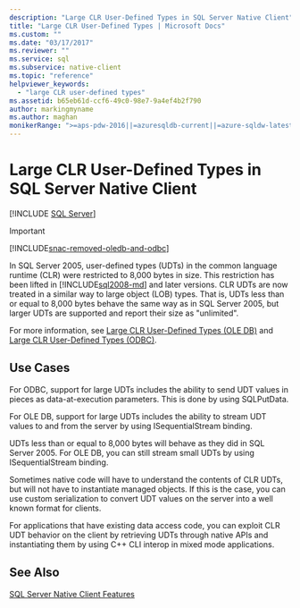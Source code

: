 ```yaml
---
description: "Large CLR User-Defined Types in SQL Server Native Client"
title: "Large CLR User-Defined Types | Microsoft Docs"
ms.custom: ""
ms.date: "03/17/2017"
ms.reviewer: ""
ms.service: sql
ms.subservice: native-client
ms.topic: "reference"
helpviewer_keywords: 
  - "large CLR user-defined types"
ms.assetid: b65eb61d-ccf6-49c0-98e7-9a4ef4b2f790
author: markingmyname
ms.author: maghan
monikerRange: ">=aps-pdw-2016||=azuresqldb-current||=azure-sqldw-latest||>=sql-server-2016||>=sql-server-linux-2017||=azuresqldb-mi-current"
---
```

# Large CLR User-Defined Types in SQL Server Native Client
[!INCLUDE [SQL Server](../../../includes/applies-to-version/sql-asdb-asdbmi-asa-pdw.md)]

> [!IMPORTANT] 
> [!INCLUDE[snac-removed-oledb-and-odbc](../../../includes/snac-removed-oledb-and-odbc.md)]

  In SQL Server 2005, user-defined types (UDTs) in the common language runtime (CLR) were restricted to 8,000 bytes in size. This restriction has been lifted in [!INCLUDE[sql2008-md](../../../includes/sql2008-md.md)] and later versions. CLR UDTs are now treated in a similar way to large object (LOB) types. That is, UDTs less than or equal to 8,000 bytes behave the same way as in SQL Server 2005, but larger UDTs are supported and report their size as "unlimited".  
  
 For more information, see [Large CLR User-Defined Types &#40;OLE DB&#41;](../../../relational-databases/native-client/ole-db/large-clr-user-defined-types-ole-db.md) and [Large CLR User-Defined Types &#40;ODBC&#41;](../../../relational-databases/native-client/odbc/large-clr-user-defined-types-odbc.md).  
  
## Use Cases  
 For ODBC, support for large UDTs includes the ability to send UDT values in pieces as data-at-execution parameters. This is done by using SQLPutData.  
  
 For OLE DB, support for large UDTs includes the ability to stream UDT values to and from the server by using ISequentialStream binding.  
  
 UDTs less than or equal to 8,000 bytes will behave as they did in SQL Server 2005. For OLE DB, you can still stream small UDTs by using ISequentialStream binding.  
  
 Sometimes native code will have to understand the contents of CLR UDTs, but will not have to instantiate managed objects. If this is the case, you can use custom serialization to convert UDT values on the server into a well known format for clients.  
  
 For applications that have existing data access code, you can exploit CLR UDT behavior on the client by retrieving UDTs through native APIs and instantiating them by using C++ CLI interop in mixed mode applications.  
  
## See Also  
 [SQL Server Native Client Features](../../../relational-databases/native-client/features/sql-server-native-client-features.md)  
  
  
